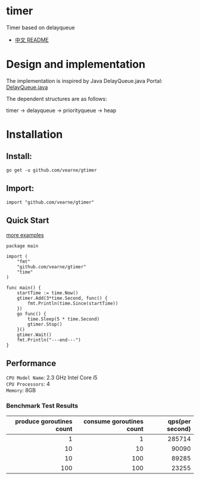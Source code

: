 # timer
Timer based on delayqueue

* [中文 README](https://github.com/vearne/gtimer/blob/master/README_zh.md)

# Design and implementation
The implementation is inspired by Java DelayQueue.java
Portal:
[DelayQueue.java](http://www.docjar.com/html/api/java/util/concurrent/DelayQueue.java.html)

The dependent structures are as follows:

timer -> delayqueue -> priorityqueue -> heap

# Installation
## Install:

```
go get -u github.com/vearne/gtimer
```
## Import:
```
import "github.com/vearne/gtimer"
```


## Quick Start
[more examples](https://github.com/vearne/gtimer/blob/master/example)
```
package main

import (
	"fmt"
	"github.com/vearne/gtimer"
	"time"
)

func main() {
	startTime := time.Now()
	gtimer.Add(3*time.Second, func() {
		fmt.Println(time.Since(startTime))
	})
	go func() {
		time.Sleep(5 * time.Second)
		gtimer.Stop()
	}()
	gtimer.Wait()
	fmt.Println("---end---")
}
```

## Performance

`CPU Model Name`: 2.3 GHz Intel Core i5     
`CPU Processors`: 4     
`Memory`: 8GB

### Benchmark Test Results


| produce goroutines count | consume goroutines count | qps(per second) | 
| ---------:| ----------:| --------:| 
| 1| 1                      | 285714             |  
| 10| 10                    | 90090                |  
| 10| 100                   | 89285              |  
| 100| 100                  | 23255              |  









